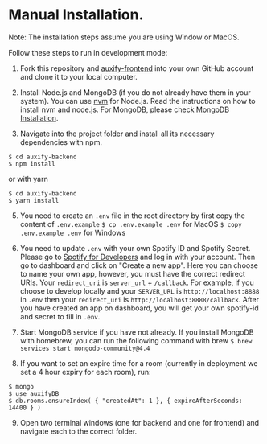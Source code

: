 # Manual Installation.
Note: The installation steps assume you are using Window or MacOS.

Follow these steps to run in development mode:
1. Fork this repository and [auxify-frontend](https://github.com/vulongphan/auxify-frontend) into your own GitHub account and clone it to your local computer.

2. Install Node.js and MongoDB (if you do not already have them in your system). You can use [nvm](https://github.com/nvm-sh/nvm) for Node.js. Read the instructions on how to install nvm and node.js.
For MongoDB, please check [MongoDB Installation](https://docs.mongodb.com/manual/installation/).

3. Navigate into the project folder and install all its necessary dependencies with npm.

```
$ cd auxify-backend
$ npm install
```
or with yarn
```
$ cd auxify-backend
$ yarn install
```

5. You need to create an `.env` file in the root directory by first copy the content of `.env.example`
`$ cp .env.example .env` for MacOS
`$ copy .env.example .env` for Windows

6. You need to update `.env` with your own Spotify ID and Spotify Secret. Please go to [Spotify for Developers](https://developer.spotify.com/dashboard/) and log in with your account.
Then go to dashboard and click on "Create a new app". Here you can choose to name your own app, however, you must have the correct redirect URIs. 
Your `redirect_uri` is `server_url` + `/callback`.
For example, if you choose to develop locally and your `SERVER_URL` is `http://localhost:8888` in `.env` then your `redirect_uri` is `http://localhost:8888/callback`.
After you have created an app on dashboard, you will get your own spotify-id and secret to fill in `.env`.

7. Start MongoDB service if you have not already. If you install MongoDB with homebrew, you can run the following command with brew
`$ brew services start mongodb-community@4.4`

8. If you want to set an expire time for a room (currently in deployment we set a 4 hour expiry for each room), run:
```
$ mongo
$ use auxifyDB
$ db.rooms.ensureIndex( { "createdAt": 1 }, { expireAfterSeconds: 14400 } )

```

9. Open two terminal windows (one for backend and one for frontend) and navigate each to the correct folder.
